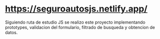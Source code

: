 # https://seguroautosjs.netlify.app/
Siguiendo ruta de estudio JS se realizo este proyecto implementando prototypes, validacion del formulario, filtrado de busqueda y obtencion de datos.
